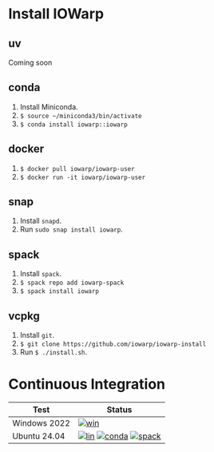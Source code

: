 # Install IOWarp

## uv

Coming soon

## conda

1. Install Miniconda.
2. `$ source ~/miniconda3/bin/activate`
3. `$ conda install iowarp::iowarp`

## docker

1. `$ docker pull iowarp/iowarp-user`
2. `$ docker run -it iowarp/iowarp-user`

## snap

1. Install `snapd`.
2. Run `sudo snap install iowarp`.

## spack

1. Install `spack`.
2. `$ spack repo add iowarp-spack`
3. `$ spack install iowarp`

## vcpkg

1. Install `git`.
2. `$ git clone https://github.com/iowarp/iowarp-install`
3. Run `$ ./install.sh`.

# Continuous Integration

| Test    | Status |
| --------| ------ |
| Windows 2022 | [![win](https://github.com/iowarp/iowarp-install/actions/workflows/win.yml/badge.svg)](https://github.com/iowarp/iowarp-install/actions/workflows/win.yml) |
| Ubuntu 24.04 |[![lin](https://github.com/iowarp/iowarp-install/actions/workflows/lin.yml/badge.svg)](https://github.com/iowarp/iowarp-install/actions/workflows/lin.yml) [![conda](https://github.com/iowarp/iowarp-install/actions/workflows/lin-cnd.yml/badge.svg)](https://github.com/iowarp/iowarp-install/actions/workflows/lin-cnd.yml) [![spack](https://github.com/iowarp/iowarp-install/actions/workflows/spack.yml/badge.svg)](https://github.com/iowarp/iowarp-install/actions/workflows/spack.yml) |
